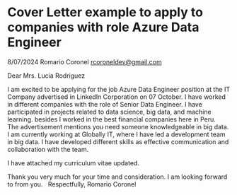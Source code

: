 # Cover Letter example to apply to companies with role Azure Data Engineer

8/07/2024
Romario Coronel
rcoroneldev@gmail.com

Dear Mrs. Lucia Rodriguez


I am excited to be applying for the job Azure Data Engineer position at the IT Company advertised in
LinkedIn Corporation on 07 October. I have worked in different companies with the role of Senior Data Engineer. 
I have participated in projects related to data science, big data, and machine learning. besides 
I worked in the best financial companies here in Peru.
 
The advertisement mentions you need someone knowledgeable in big data. I am currently working at Globally IT,
where I have led a development team in big data. I have developed different skills as effective communication 
and collaboration with the team.

I have attached my curriculum vitae updated.

Thank you very much for your time and consideration.
I am looking forward to from you.
 
Respectfully,
Romario Coronel